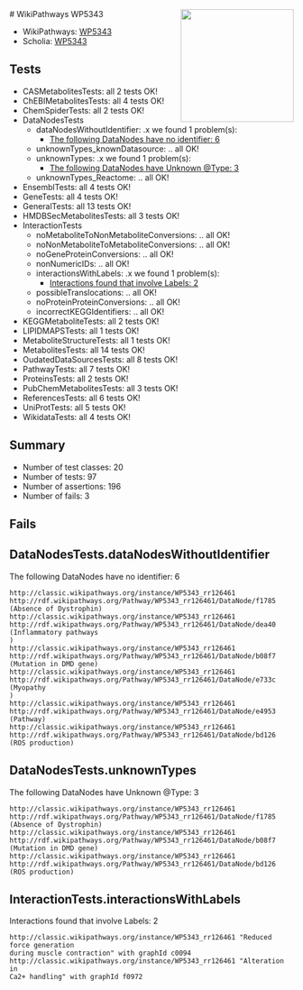 <img style="float: right; width: 200px" src="https://upload.wikimedia.org/wikipedia/commons/thumb/8/83/Wplogo_with_text_500.png/640px-Wplogo_with_text_500.png" />
# WikiPathways WP5343

* WikiPathways: [WP5343](https://wikipathways.org/pathways/WP5343)
* Scholia: [WP5343](https://scholia.toolforge.org/wikipathways/WP5343)
## Tests
* CASMetabolitesTests: all 2 tests OK!
* ChEBIMetabolitesTests: all 4 tests OK!
* ChemSpiderTests: all 2 tests OK!
* DataNodesTests
    * dataNodesWithoutIdentifier: .x we found 1 problem(s):
        * [The following DataNodes have no identifier: 6](#d2d32fa5)
    * unknownTypes_knownDatasource: .. all OK!
    * unknownTypes: .x we found 1 problem(s):
        * [The following DataNodes have Unknown @Type: 3](#839973e1)
    * unknownTypes_Reactome: .. all OK!
* EnsemblTests: all 4 tests OK!
* GeneTests: all 4 tests OK!
* GeneralTests: all 13 tests OK!
* HMDBSecMetabolitesTests: all 3 tests OK!
* InteractionTests
    * noMetaboliteToNonMetaboliteConversions: .. all OK!
    * noNonMetaboliteToMetaboliteConversions: .. all OK!
    * noGeneProteinConversions: .. all OK!
    * nonNumericIDs: .. all OK!
    * interactionsWithLabels: .x we found 1 problem(s):
        * [Interactions found that involve Labels: 2](#630d2679)
    * possibleTranslocations: .. all OK!
    * noProteinProteinConversions: .. all OK!
    * incorrectKEGGIdentifiers: .. all OK!
* KEGGMetaboliteTests: all 2 tests OK!
* LIPIDMAPSTests: all 1 tests OK!
* MetaboliteStructureTests: all 1 tests OK!
* MetabolitesTests: all 14 tests OK!
* OudatedDataSourcesTests: all 8 tests OK!
* PathwayTests: all 7 tests OK!
* ProteinsTests: all 2 tests OK!
* PubChemMetabolitesTests: all 3 tests OK!
* ReferencesTests: all 6 tests OK!
* UniProtTests: all 5 tests OK!
* WikidataTests: all 4 tests OK!


## Summary

* Number of test classes: 20
* Number of tests: 97
* Number of assertions: 196
* Number of fails: 3

## Fails

<a name="d2d32fa5" />

## DataNodesTests.dataNodesWithoutIdentifier

The following DataNodes have no identifier: 6
```
http://classic.wikipathways.org/instance/WP5343_rr126461 http://rdf.wikipathways.org/Pathway/WP5343_rr126461/DataNode/f1785 (Absence of Dystrophin)
http://classic.wikipathways.org/instance/WP5343_rr126461 http://rdf.wikipathways.org/Pathway/WP5343_rr126461/DataNode/dea40 (Inflammatory pathways
)
http://classic.wikipathways.org/instance/WP5343_rr126461 http://rdf.wikipathways.org/Pathway/WP5343_rr126461/DataNode/b08f7 (Mutation in DMD gene)
http://classic.wikipathways.org/instance/WP5343_rr126461 http://rdf.wikipathways.org/Pathway/WP5343_rr126461/DataNode/e733c (Myopathy
)
http://classic.wikipathways.org/instance/WP5343_rr126461 http://rdf.wikipathways.org/Pathway/WP5343_rr126461/DataNode/e4953 (Pathway)
http://classic.wikipathways.org/instance/WP5343_rr126461 http://rdf.wikipathways.org/Pathway/WP5343_rr126461/DataNode/bd126 (ROS production)
```

<a name="839973e1" />

## DataNodesTests.unknownTypes

The following DataNodes have Unknown @Type: 3
```
http://classic.wikipathways.org/instance/WP5343_rr126461 http://rdf.wikipathways.org/Pathway/WP5343_rr126461/DataNode/f1785 (Absence of Dystrophin)
http://classic.wikipathways.org/instance/WP5343_rr126461 http://rdf.wikipathways.org/Pathway/WP5343_rr126461/DataNode/b08f7 (Mutation in DMD gene)
http://classic.wikipathways.org/instance/WP5343_rr126461 http://rdf.wikipathways.org/Pathway/WP5343_rr126461/DataNode/bd126 (ROS production)
```

<a name="630d2679" />

## InteractionTests.interactionsWithLabels

Interactions found that involve Labels: 2
```
http://classic.wikipathways.org/instance/WP5343_rr126461 "Reduced force generation 
during muscle contraction" with graphId c0094
http://classic.wikipathways.org/instance/WP5343_rr126461 "Alteration in 
Ca2+ handling" with graphId f0972
```

